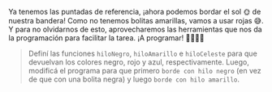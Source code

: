 Ya tenemos las puntadas de referencia, ¡ahora podemos bordar el sol :sun_with_face: de nuestra bandera! Como no tenemos bolitas amarillas, vamos a usar rojas :sweat_smile:. Y para no olvidarnos de esto, aprovecharemos las herramientas que nos da la programación para facilitar la tarea. ¡A programar! :woman_technologist::man_technologist:

> Definí las funciones `hiloNegro`, `hiloAmarillo` e `hiloCeleste` para que devuelvan los colores negro, rojo y azul, respectivamente. Luego, modificá el programa para que primero `borde con hilo negro` (en vez de que con una bolita negra) y luego `borde con hilo amarillo`.
